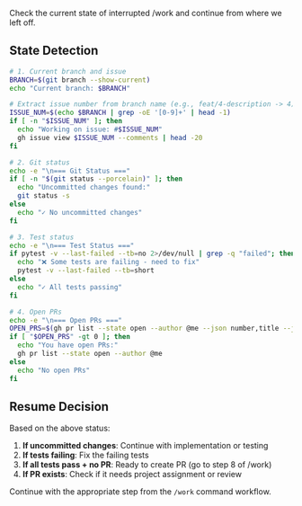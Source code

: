 Check the current state of interrupted /work and continue from where we left off.

## State Detection

```bash
# 1. Current branch and issue
BRANCH=$(git branch --show-current)
echo "Current branch: $BRANCH"

# Extract issue number from branch name (e.g., feat/4-description -> 4)
ISSUE_NUM=$(echo $BRANCH | grep -oE '[0-9]+' | head -1)
if [ -n "$ISSUE_NUM" ]; then
  echo "Working on issue: #$ISSUE_NUM"
  gh issue view $ISSUE_NUM --comments | head -20
fi

# 2. Git status
echo -e "\n=== Git Status ==="
if [ -n "$(git status --porcelain)" ]; then
  echo "Uncommitted changes found:"
  git status -s
else
  echo "✓ No uncommitted changes"
fi

# 3. Test status
echo -e "\n=== Test Status ==="
if pytest -v --last-failed --tb=no 2>/dev/null | grep -q "failed"; then
  echo "❌ Some tests are failing - need to fix"
  pytest -v --last-failed --tb=short
else
  echo "✓ All tests passing"
fi

# 4. Open PRs
echo -e "\n=== Open PRs ==="
OPEN_PRS=$(gh pr list --state open --author @me --json number,title --jq length)
if [ "$OPEN_PRS" -gt 0 ]; then
  echo "You have open PRs:"
  gh pr list --state open --author @me
else
  echo "No open PRs"
fi
```

## Resume Decision

Based on the above status:

1. **If uncommitted changes**: Continue with implementation or testing
2. **If tests failing**: Fix the failing tests
3. **If all tests pass + no PR**: Ready to create PR (go to step 8 of /work)
4. **If PR exists**: Check if it needs project assignment or review

Continue with the appropriate step from the `/work` command workflow.